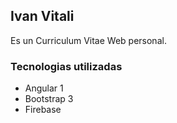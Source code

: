 ## Ivan Vitali
  Es un Curriculum Vitae Web personal.
  
### Tecnologias utilizadas
 * Angular 1
 * Bootstrap 3
 * Firebase
